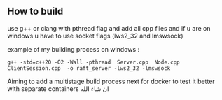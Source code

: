 ## How to build

use g++ or clang with pthread flag and add all cpp files and if u are on windows u have to use socket flags (lws2_32 and lmswsock) 

example of my building process on windows :

```
g++ -std=c++20 -O2 -Wall -pthread  Server.cpp  Node.cpp ClientSession.cpp  -o raft_server -lws2_32 -lmswsock
```


Aiming to add a multistage build process next for docker to test it better with separate containers ان شاء الله